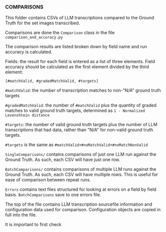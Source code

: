 ### COMPARISONS

This folder contains CSVs of LLM transcriptions compared to the Ground Truth for the set images transcribed.

Comparisons are done the `Comparison` class in the file `comparison_and_accuracy.py`

The comparison results are listed broken down by field name and run accuracy is calculated.

Fields: the result for each field is entered as a list of three elements. Field accuracy should be calculated as the first element divided by the third element:

`[#matchValid, #gradedMatchValid, #targets]`

`#matchValid`: the number of transcription matches to non-"N/A" ground truth targets

`#gradedMatchValid`: the number of `#matchValid` plus the quantity of graded matches to valid ground truth targets, determined as `1 - Normalized Levenshtein distance`

`#targets`: the number of valid ground truth targets plus the number of LLM transcriptions that had data, rather than "N/A" for non-valid ground truth targets. 

`#targets` is the same as `#matchValid+#noMatchValid+#noMatchNonValid`

`SingleComparisons/` contains comparisons of just one LLM run against the Ground Truth. As such, each CSV will have just one row.

`BatchComparisons/` contains comparisons of multiple LLM runs against the Ground Truth. As such, each CSV will have multiple rows. This is useful for ease of comparison between repeat runs.

`Errors` contains text files structured for looking at errors on a field by field basis. `BatchComparisons` save to one errors file.

The top of the file contains LLM transcription sourcefile information and configuration data used for comparison. Configuration objects are copied in full into the file.

It is important to first check 




